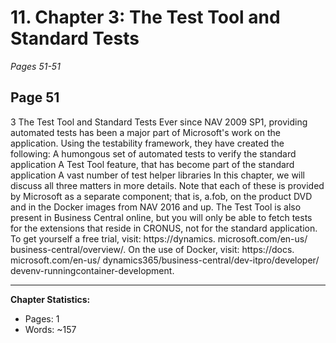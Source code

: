 # 11. Chapter 3: The Test Tool and Standard Tests
*Pages 51-51*
## Page 51
3 The Test Tool and Standard Tests Ever since NAV 2009 SP1, providing automated tests has been a major part of Microsoft's work on the application. Using the testability framework, they have created the following: A humongous set of automated tests to verify the standard application A Test Tool feature, that has become part of the standard application A vast number of test helper libraries In this chapter, we will discuss all three matters in more details.
Note that each of these is provided by Microsoft as a separate component; that is, a.fob, on the product DVD and in the Docker images from NAV 2016 and up. The Test Tool is also present in Business Central online, but you will only be able to fetch tests for the extensions that reside in CRONUS, not for the standard application.
To get yourself a free trial, visit: https:/​/​dynamics. microsoft.​com/​en-​us/​business-​central/​overview/​. On the use of Docker, visit: https:/​/​docs.​microsoft.​com/​en-​us/ dynamics365/​business-​central/​dev-​itpro/​developer/​devenv-​runningcontainer-​development.

---
**Chapter Statistics:**
- Pages: 1
- Words: ~157
